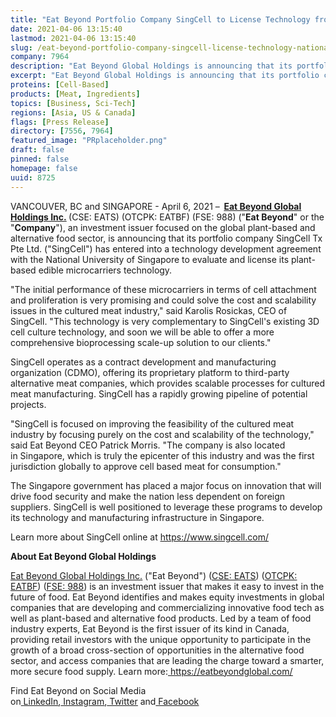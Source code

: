 ```yaml
---
title: "Eat Beyond Portfolio Company SingCell to License Technology from National University of Singapore"
date: 2021-04-06 13:15:40
lastmod: 2021-04-06 13:15:40
slug: /eat-beyond-portfolio-company-singcell-license-technology-national-university-singapore
company: 7964
description: "Eat Beyond Global Holdings is announcing that its portfolio company SingCell has entered into a technology development agreement with the National University of Singapore to evaluate and license its plant-based edible microcarriers technology."
excerpt: "Eat Beyond Global Holdings is announcing that its portfolio company SingCell has entered into a technology development agreement with the National University of Singapore to evaluate and license its plant-based edible microcarriers technology."
proteins: [Cell-Based]
products: [Meat, Ingredients]
topics: [Business, Sci-Tech]
regions: [Asia, US & Canada]
flags: [Press Release]
directory: [7556, 7964]
featured_image: "PRplaceholder.png"
draft: false
pinned: false
homepage: false
uuid: 8725
---
```

<p>VANCOUVER, BC and SINGAPORE - April 6, 2021 –<strong>  <a href="https://c212.net/c/link/?t=0&l=en&o=3119553-1&h=1018765622&u=https%3A%2F%2Featbeyondglobal.com%2F&a=Eat+Beyond+Global+Holdings+Inc."><strong>Eat Beyond Global Holdings Inc.</strong></a> </strong>(CSE: EATS) (OTCPK: EATBF) (FSE: 988) ("<strong>Eat Beyond</strong>" or the "<strong>Company</strong>"), an investment issuer focused on the global plant-based and alternative food sector, is announcing that its portfolio company SingCell Tx Pte Ltd. ("SingCell") has entered into a technology development agreement with the National University of Singapore to evaluate and license its plant-based edible microcarriers technology.</p>
<p>"The initial performance of these microcarriers in terms of cell attachment and proliferation is very promising and could solve the cost and scalability issues in the cultured meat industry," said Karolis Rosickas, CEO of SingCell. "This technology is very complementary to SingCell's existing 3D cell culture technology, and soon we will be able to offer a more comprehensive bioprocessing scale-up solution to our clients."</p>
<p>SingCell operates as a contract development and manufacturing organization (CDMO), offering its proprietary platform to third-party alternative meat companies, which provides scalable processes for cultured meat manufacturing. SingCell has a rapidly growing pipeline of potential projects.</p>
<p>"SingCell is focused on improving the feasibility of the cultured meat industry by focusing purely on the cost and scalability of the technology," said Eat Beyond CEO Patrick Morris. "The company is also located in Singapore, which is truly the epicenter of this industry and was the first jurisdiction globally to approve cell based meat for consumption."</p>
<p>The Singapore government has placed a major focus on innovation that will drive food security and make the nation less dependent on foreign suppliers. SingCell is well positioned to leverage these programs to develop its technology and manufacturing infrastructure in Singapore.</p>
<p>Learn more about SingCell online at <u><a href="https://c212.net/c/link/?t=0&l=en&o=3119553-1&h=2993155546&u=https%3A%2F%2Fwww.singcell.com%2F&a=https%3A%2F%2Fwww.singcell.com%2F">https://www.singcell.com/</a></u></p>
<p><strong>About Eat Beyond Global Holdings</strong></p>
<p><u><a href="https://c212.net/c/link/?t=0&l=en&o=3119553-1&h=1018765622&u=https%3A%2F%2Featbeyondglobal.com%2F&a=Eat+Beyond+Global+Holdings+Inc.">Eat Beyond Global Holdings Inc.</a></u> ("Eat Beyond") (<u><a href="https://c212.net/c/link/?t=0&l=en&o=3119553-1&h=2118152569&u=https%3A%2F%2Fthecse.com%2Fen%2Flistings%2Fdiversified-industries%2Feat-beyond-global-holdings-inc&a=CSE%3A+EATS">CSE: EATS</a></u>) (<u><a href="https://c212.net/c/link/?t=0&l=en&o=3119553-1&h=50680842&u=https%3A%2F%2Fwww.otcmarkets.com%2Fstock%2FEATBF%2Foverview&a=OTCPK%3A+EATBF">OTCPK: EATBF</a></u>) (<u><a href="https://c212.net/c/link/?t=0&l=en&o=3119553-1&h=2984056927&u=https%3A%2F%2Fwww.boerse-frankfurt.de%2Fequity%2Feat-beyond-global-hldgs&a=FSE%3A+988">FSE: 988</a></u>) is an investment issuer that makes it easy to invest in the future of food. Eat Beyond identifies and makes equity investments in global companies that are developing and commercializing innovative food tech as well as plant-based and alternative food products. Led by a team of food industry experts, Eat Beyond is the first issuer of its kind in Canada, providing retail investors with the unique opportunity to participate in the growth of a broad cross-section of opportunities in the alternative food sector, and access companies that are leading the charge toward a smarter, more secure food supply. Learn more:<a href="https://c212.net/c/link/?t=0&l=en&o=3119553-1&h=854373701&u=https%3A%2F%2Featbeyondglobal.com%2F&a=%C2%A0"> </a><u><a href="https://c212.net/c/link/?t=0&l=en&o=3119553-1&h=3195221824&u=https%3A%2F%2Featbeyondglobal.com%2F&a=https%3A%2F%2Featbeyondglobal.com%2F">https://eatbeyondglobal.com/</a></u></p>
<p>Find Eat Beyond on Social Media on<a href="https://c212.net/c/link/?t=0&l=en&o=3119553-1&h=2805300121&u=https%3A%2F%2Fwww.linkedin.com%2Fcompany%2Feat-beyond-global-holdings&a=%C2%A0"> </a><u><a href="https://c212.net/c/link/?t=0&l=en&o=3119553-1&h=3215237632&u=https%3A%2F%2Fwww.linkedin.com%2Fcompany%2Feat-beyond-global-holdings&a=LinkedIn">LinkedIn</a></u>,<a href="https://c212.net/c/link/?t=0&l=en&o=3119553-1&h=2425602188&u=https%3A%2F%2Fwww.instagram.com%2Featbeyondglobal%2F&a=%C2%A0"> </a><u><a href="https://c212.net/c/link/?t=0&l=en&o=3119553-1&h=2006026105&u=https%3A%2F%2Fwww.instagram.com%2Featbeyondglobal%2F&a=Instagram">Instagram</a></u>,<a href="https://c212.net/c/link/?t=0&l=en&o=3119553-1&h=828160226&u=http%3A%2F%2Ftwitter.com%2Featbeyondglobal&a=%C2%A0"> </a><u><a href="https://c212.net/c/link/?t=0&l=en&o=3119553-1&h=160080030&u=http%3A%2F%2Ftwitter.com%2Featbeyondglobal&a=Twitter">Twitter</a></u> and<a href="https://c212.net/c/link/?t=0&l=en&o=3119553-1&h=3704196117&u=https%3A%2F%2Fwww.facebook.com%2Featbeyondglobal&a=%C2%A0"> </a><u><a href="https://c212.net/c/link/?t=0&l=en&o=3119553-1&h=825791857&u=https%3A%2F%2Fwww.facebook.com%2Featbeyondglobal&a=Facebook">Facebook</a></u></p>
